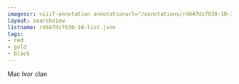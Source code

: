 ```yaml
---
imagescr: <iiif-annotation annotationurl="/annotations/rd447dz7630-10-3.json" styling="image_only:true"></iiif-annotation>
layout: searchview
listname: rd447dz7630-10-list.json
tags:
- red
- gold
- black
---
```

Mac Ivor clan